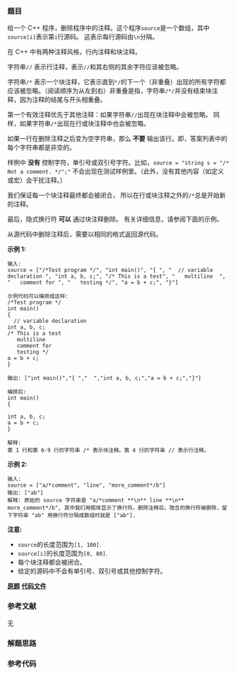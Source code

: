 ### 题目
给一个 C++ 程序，删除程序中的注释。这个程序`source`是一个数组，其中`source[i]`表示第`i`行源码。 这表示每行源码由`\n`分隔。

在 C++ 中有两种注释风格，行内注释和块注释。

字符串`//` 表示行注释，表示`//`和其右侧的其余字符应该被忽略。

字符串`/*`
表示一个块注释，它表示直到`*/`的下一个（非重叠）出现的所有字符都应该被忽略。（阅读顺序为从左到右）非重叠是指，字符串`/*/`并没有结束块注释，因为注释的结尾与开头相重叠。

第一个有效注释优先于其他注释：如果字符串`//`出现在块注释中会被忽略。 同样，如果字符串`/*`出现在行或块注释中也会被忽略。

如果一行在删除注释之后变为空字符串，那么 **不要** 输出该行。即，答案列表中的每个字符串都是非空的。

样例中 **没有** 控制字符，单引号或双引号字符。比如，`source = "string s = "/* Not a comment. */";"`
不会出现在测试样例里。（此外，没有其他内容（如定义或宏）会干扰注释。）

我们保证每一个块注释最终都会被闭合， 所以在行或块注释之外的`/*`总是开始新的注释。

最后，隐式换行符 **可以** 通过块注释删除。 有关详细信息，请参阅下面的示例。

从源代码中删除注释后，需要以相同的格式返回源代码。

**示例  1:**

    
    
    输入: 
    source = ["/*Test program */", "int main()", "{ ", "  // variable declaration ", "int a, b, c;", "/* This is a test", "   multiline  ", "   comment for ", "   testing */", "a = b + c;", "}"]
    
    示例代码可以编排成这样:
    /*Test program */
    int main()
    { 
      // variable declaration 
    int a, b, c;
    /* This is a test
       multiline  
       comment for 
       testing */
    a = b + c;
    }
    
    输出: ["int main()","{ ","  ","int a, b, c;","a = b + c;","}"]
    
    编排后:
    int main()
    { 
      
    int a, b, c;
    a = b + c;
    }
    
    解释: 
    第 1 行和第 6-9 行的字符串 /* 表示块注释。第 4 行的字符串 // 表示行注释。
    

**示例 2:**

    
    
    输入: 
    source = ["a/*comment", "line", "more_comment*/b"]
    输出: ["ab"]
    解释: 原始的 source 字符串是 "a/*comment **\n** line **\n** more_comment*/b", 其中我们用粗体显示了换行符。删除注释后，隐含的换行符被删除，留下字符串 "ab" 用换行符分隔成数组时就是 ["ab"].
    

**注意:**

  * `source`的长度范围为`[1, 100]`.
  * `source[i]`的长度范围为`[0, 80]`.
  * 每个块注释都会被闭合。
  * 给定的源码中不会有单引号、双引号或其他控制字符。

 **[原题](https://leetcode-cn.com/problems/remove-comments/)**    **[代码文件]()**


### 参考文献
无

### 解题思路




### 参考代码

```go


```




